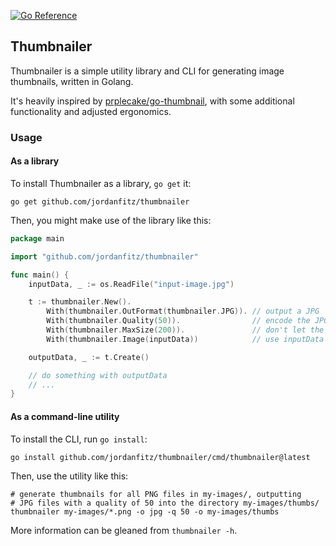 [![Go Reference](https://pkg.go.dev/badge/github.com/jordanfitz/thumbnailer.svg)](https://pkg.go.dev/github.com/jordanfitz/thumbnailer)

## Thumbnailer

Thumbnailer is a simple utility library and CLI for generating image thumbnails, written in Golang.

It's heavily inspired by [prplecake/go-thumbnail](https://github.com/prplecake/go-thumbnail), with some additional functionality and adjusted ergonomics.

### Usage

#### As a library

To install Thumbnailer as a library, `go get` it:

```shell
go get github.com/jordanfitz/thumbnailer
```

Then, you might make use of the library like this:

```go
package main

import "github.com/jordanfitz/thumbnailer"

func main() {
    inputData, _ := os.ReadFile("input-image.jpg")

    t := thumbnailer.New().
        With(thumbnailer.OutFormat(thumbnailer.JPG)). // output a JPG
        With(thumbnailer.Quality(50)).                // encode the JPG with quality 50
        With(thumbnailer.MaxSize(200)).               // don't let the thumbnail exceed 200px, width or height
        With(thumbnailer.Image(inputData))            // use inputData as the source image

    outputData, _ := t.Create()

    // do something with outputData
    // ...
}
```

#### As a command-line utility

To install the CLI, run `go install`:

```shell
go install github.com/jordanfitz/thumbnailer/cmd/thumbnailer@latest
```

Then, use the utility like this:

```shell
# generate thumbnails for all PNG files in my-images/, outputting
# JPG files with a quality of 50 into the directory my-images/thumbs/
thumbnailer my-images/*.png -o jpg -q 50 -o my-images/thumbs
```

More information can be gleaned from `thumbnailer -h`.
